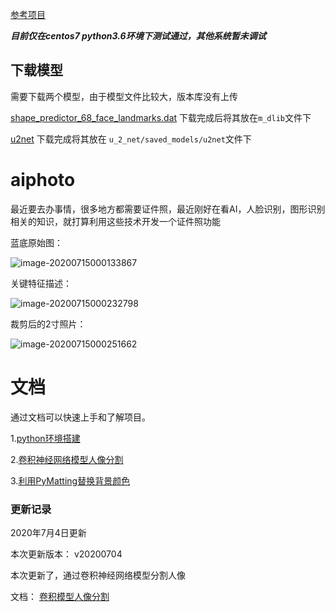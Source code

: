 [参考项目](https://github.com/itainf/aiphoto)

***目前仅在centos7 python3.6环境下测试通过，其他系统暂未调试***



## 下载模型

需要下载两个模型，由于模型文件比较大，版本库没有上传

[shape_predictor_68_face_landmarks.dat](http://dlib.net/files/shape_predictor_68_face_landmarks.dat.bz2) 下载完成后将其放在```m_dlib```文件下

[u2net](https://github.com/OPHoperHPO/image-background-remove-tool/releases/download/3.2/u2net.pth) 下载完成将其放在 ```u_2_net/saved_models/u2net```文件下

# aiphoto
最近要去办事情，很多地方都需要证件照，最近刚好在看AI，人脸识别，图形识别相关的知识，就打算利用这些技术开发一个证件照功能

蓝底原始图：

![image-20200715000133867](https://raw.githubusercontent.com/wiki/itainf/aiphoto/裁剪照片.assets/image-20200715000133867.png)

关键特征描述：

![image-20200715000232798](https://raw.githubusercontent.com/wiki/itainf/aiphoto/裁剪照片.assets/image-20200715000232798.png)

裁剪后的2寸照片：

![image-20200715000251662](https://raw.githubusercontent.com/wiki/itainf/aiphoto/裁剪照片.assets/image-20200715000251662.png)


# 文档

通过文档可以快速上手和了解项目。

1.[python环境搭建](https://github.com/itainf/aiphoto/wiki/python%E7%8E%AF%E5%A2%83%E6%90%AD%E5%BB%BA)

2.[卷积神经网络模型人像分割](https://github.com/itainf/aiphoto/wiki/%E5%8D%B7%E7%A7%AF%E6%A8%A1%E5%9E%8B%E4%BA%BA%E5%83%8F%E5%88%86%E5%89%B2)

3.[利用PyMatting替换背景颜色](https://github.com/itainf/aiphoto/wiki/%E5%88%A9%E7%94%A8PyMatting%E7%B2%BE%E7%BB%86%E5%8C%96%E6%8A%A0%E5%9B%BE)


### 更新记录

2020年7月4日更新

本次更新版本： v20200704

本次更新了，通过卷积神经网络模型分割人像

文档： [卷积模型人像分割](https://github.com/itainf/aiphoto/wiki/%E5%8D%B7%E7%A7%AF%E6%A8%A1%E5%9E%8B%E4%BA%BA%E5%83%8F%E5%88%86%E5%89%B2)


